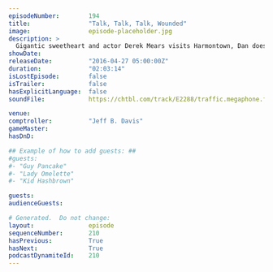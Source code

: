 ```yaml
---
episodeNumber:        194
title:                "Talk, Talk, Talk, Wounded"
image:                episode-placeholder.jpg
description: >
  Gigantic sweetheart and actor Derek Mears visits Harmontown, Dan doesn't trust when Rob says "I love you", music by Jeordie White. Watch the video at harmontown.com! Only $5 a month, we are independently owned, you can watch live, stream or download an...
showDate:             
releaseDate:          "2016-04-27 05:00:00Z"
duration:             "02:03:14"
isLostEpisode:        false
isTrailer:            false
hasExplicitLanguage:  false
soundFile:            https://chtbl.com/track/E2288/traffic.megaphone.fm/STA3551674438.mp3?updated=1560211176

venue:                
comptroller:          "Jeff B. Davis"
gameMaster:           
hasDnD:               

## Example of how to add guests: ##
#guests:
#- "Guy Pancake"
#- "Lady Omelette"
#- "Kid Hashbrown"

guests:
audienceGuests:

# Generated.  Do not change:
layout:               episode
sequenceNumber:       210
hasPrevious:          True
hasNext:              True
podcastDynamiteId:    210
---
```


<!-- The episode description will be rendered here -->
<!-- Add your content below here -->

